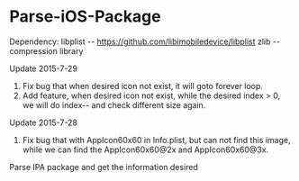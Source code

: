 # Parse-iOS-Package

Dependency:
libplist   -- https://github.com/libimobiledevice/libplist
zlib       -- compression library

Update 2015-7-29
1. Fix bug that when desired icon not exist, it will goto forever loop.
2. Add feature, when desired icon not exist, while the desired index > 0, we will do index-- and check different size again.

Update 2015-7-28
1. Fix bug that with AppIcon60x60 in Info.plist, but can not find this image,
while we can find the AppIcon60x60@2x and AppIcon60x60@3x. 

Parse IPA package and get the information desired
